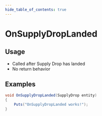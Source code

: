 ```yaml
---
hide_table_of_contents: true
---
```


# OnSupplyDropLanded

## Usage

* Called after Supply Drop has landed
* No return behavior

## Examples

```csharp title=""
void OnSupplyDropLanded(SupplyDrop entity)
{
    Puts("OnSupplyDropLanded works!");
}
```
